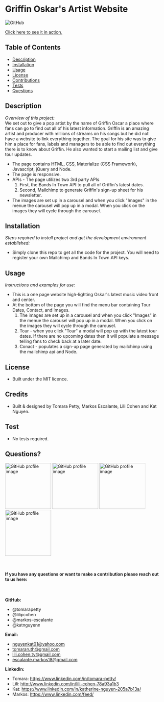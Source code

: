# Griffin Oskar's Artist Website
  
![GitHub](https://img.shields.io/badge/license-MIT-green)

<a href="https://katnguyenn.github.io/project1/">Click here to see it in action.</a>

## Table of Contents
* [Description](#description)
* [Installation](#installation)
* [Usage](#usage)
* [License](#license)
* [Contributions](#contributions)
* [Tests](#tests)
* [Questions](#questions)

## Description 
*Overview of this project:* <br>
We set out to give a pop artist by the name of Griffin Oscar a place where fans can go to find out all of his latest information. Griffin is an amazing artist and producer with millions of streams on his songs but he did not have a website to link everything together. The goal for his site was to give him a place for fans, labels and managers to be able to find out everything there is to know about Griffin. He also wanted to start a mailing list and give tour updates.
<br>

* The page contains HTML, CSS, Materialize (CSS Framework), Javascript, jQuery and Node. 
* The page is responsive. 
* APIs - The page utilizes two 3rd party APIs
    1. First, the Bands In Town API to pull all of Griffin's latest dates.
    2. Second, Mailchimp to generate Griffin's sign-up sheet for his newsletter.
* The images are set up in a carousel and when you click "Images" in the menue the carousel will pop up in a modal. When you click on the images they will cycle through the carousel.  

## Installation
*Steps required to install project and get the development environment established:*
* Simply clone this repo to get all the code for the project. You will need to register your own Mailchimp and Bands In Town API keys.

## Usage
*Instructions and examples for use:* 
* This is a one page website high-lighting Oskar's latest music video front and center. 
* At the bottom of the page you will find the menu bar containing Tour Dates, Contact, and Images. 
    1. The images are set up in a carousel and when you click "Images" in the menue the carousel will pop up in a modal. When you click on the images they will cycle through the carousel.
    2. Tour - when you click "Tour" a modal will pop up with the latest tour dates. If there are no upcoming dates then it will populate a message telling fans to check back at a later date. 
    3. Conact - populates a sign-up page generated by mailchimp using the mailchimp api and Node.  

## License 
* Built under the MIT licence.

## Credits
* Built & designed by Tomara Petty, Markos Escalante, Lili Cohen and Kat Nguyen.

## Test
* No tests required. 

## Questions?
<p float="left">
<img src="https://avatars0.githubusercontent.com/u/65513543?s=460&u=20bf726727263d5c2cb42b357ae261aff2a38e6e&v=4" alt="GitHub profile image" width="150">
<img src="https://avatars.githubusercontent.com/u/69019881?s=460&u=6854268124a5fbb368c638a74662e170b27b5e15&v=4" alt="GitHub profile image" width="150">
<img src="https://avatars.githubusercontent.com/u/70539107?s=460&u=19c6e1600b5f4d010ab5ab4f3527e2dcf96a1b2f&v=4" alt="GitHub profile image" width="150">
<img src="https://avatars.githubusercontent.com/u/71291602?s=460&u=0a57edde8d1542a08429d187f505e985f42d434b&v=4" alt="GitHub profile image" width="150">
</p>
<br>

#### If you have any questions or want to make a contribution please reach out to us here:
<br>

**GitHub:** 
* @tomarapetty 
* @lilipcohen 
* @markos-escalante 
* @katnguyenn <br>

**Email:** 
* nguyenkat01@yahoo.com
* tomararuth@gmail.com 
* lili.cohen.tv@gmail.com 
* escalante.markos18@gmail.com <br>

**LinkedIn:** 
* Tomara: https://www.linkedin.com/in/tomara-petty/ 
* Lili: http://www.linkedin.com/in/lili-cohen-78a93a1b3 
* Kat: https://www.linkedin.com/in/katherine-nguyen-205a7b13a/ 
* Markos: https://www.linkedin.com/feed/


 
